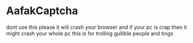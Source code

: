# AafakCaptcha
dont use this please it will crash your browser and if your pc is crap then it might crash your whole pc this is for trolling gullible people and tings
